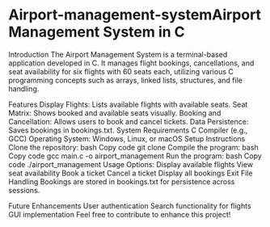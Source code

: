 # Airport-management-systemAirport Management System in C
Introduction
The Airport Management System is a terminal-based application developed in C. It manages flight bookings, cancellations, and seat availability for six flights with 60 seats each, utilizing various C programming concepts such as arrays, linked lists, structures, and file handling.

Features
Display Flights: Lists available flights with available seats.
Seat Matrix: Shows booked and available seats visually.
Booking and Cancellation: Allows users to book and cancel tickets.
Data Persistence: Saves bookings in bookings.txt.
System Requirements
C Compiler (e.g., GCC)
Operating System: Windows, Linux, or macOS
Setup Instructions
Clone the repository:
bash
Copy code
git clone <repository-url>
Compile the program:
bash
Copy code
gcc main.c -o airport_management
Run the program:
bash
Copy code
./airport_management
Usage
Options:
Display available flights
View seat availability
Book a ticket
Cancel a ticket
Display all bookings
Exit
File Handling
Bookings are stored in bookings.txt for persistence across sessions.

Future Enhancements
User authentication
Search functionality for flights
GUI implementation
Feel free to contribute to enhance this project!
